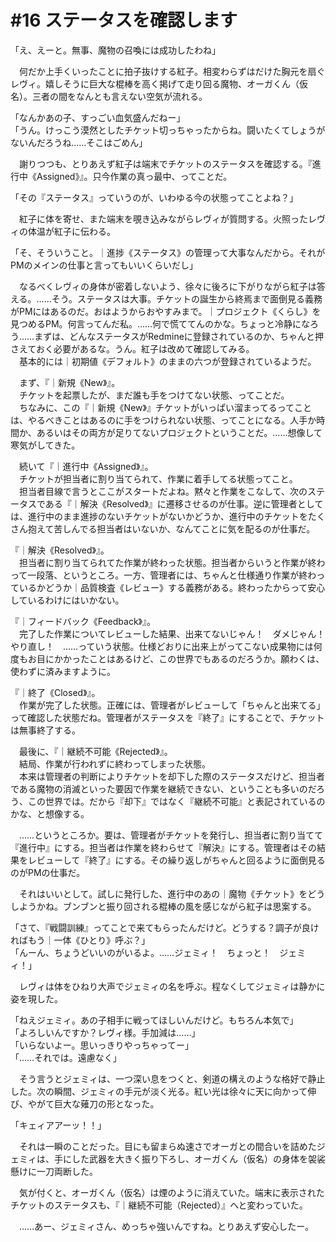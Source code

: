 # #16 ステータスを確認します
「え、えーと。無事、魔物の召喚には成功したわね」

　何だか上手くいったことに拍子抜けする紅子。相変わらずはだけた胸元を扇ぐレヴィ。嬉しそうに巨大な棍棒を高く掲げて走り回る魔物、オーガくん（仮名）。三者の間をなんとも言えない空気が流れる。

「なんかあの子、すっごい血気盛んだねー」  
「うん。けっこう漠然としたチケット切っちゃったからね。闘いたくてしょうがないんだろうね……そこはごめん」

　謝りつつも、とりあえず紅子は端末でチケットのステータスを確認する。『進行中《Assigned》』。只今作業の真っ最中、ってことだ。

「その『ステータス』っていうのが、いわゆる今の状態ってことよね？」

　紅子に体を寄せ、また端末を覗き込みながらレヴィが質問する。火照ったレヴィの体温が紅子に伝わる。

「そ、そういうこと。｜進捗《ステータス》の管理って大事なんだから。それがPMのメインの仕事と言ってもいいくらいだし」

　なるべくレヴィの身体が密着しないよう、徐々に後ろに下がりながら紅子は答える。……そう。ステータスは大事。チケットの誕生から終焉まで面倒見る義務がPMにはあるのだ。おはようからおやすみまで。｜プロジェクト《くらし》を見つめるPM。何言ってんだ私。……何で慌ててんのかな。ちょっと冷静になろう……まずは、どんなステータスがRedmineに登録されているのか、ちゃんと押さえておく必要があるな。うん。紅子は改めて確認してみる。  
　基本的には｜初期値《デフォルト》のままの六つが登録されているようだ。


　まず、『｜新規《New》』。  
　チケットを起票したが、まだ誰も手をつけてない状態、ってことだ。  
　ちなみに、この『｜新規《New》』チケットがいっぱい溜まってるってことは、やるべきことはあるのに手をつけられない状態、ってことになる。人手か時間か、あるいはその両方が足りてないプロジェクトということだ。……想像して寒気がしてきた。

　続いて『｜進行中《Assigned》』。  
　チケットが担当者に割り当てられて、作業に着手してる状態ってこと。  
　担当者目線で言うとここがスタートだよね。黙々と作業をこなして、次のステータスである『｜解決《Resolved》』に遷移させるのが仕事。逆に管理者としては、進行中のまま進捗のないチケットがないかどうか、進行中のチケットをたくさん抱えて苦しんでる担当者はいないか、なんてことに気を配るのが仕事だ。

『｜解決《Resolved》』。  
　担当者に割り当てられてた作業が終わった状態。担当者からいうと作業が終わって一段落、というところ。一方、管理者には、ちゃんと仕様通り作業が終わっているかどうか｜品質検査《レビュー》する義務がある。終わったからって安心しているわけにはいかない。

『｜フィードバック《Feedback》』。  
　完了した作業についてレビューした結果、出来てないじゃん！　ダメじゃん！　やり直し！　……っていう状態。仕様どおりに出来上がってこない成果物には何度もお目にかかったことはあるけど、この世界でもあるのだろうか。願わくは、使わずに済みますように。

『｜終了《Closed》』。  
　作業が完了した状態。正確には、管理者がレビューして「ちゃんと出来てる」って確認した状態だね。管理者がステータスを『終了』にすることで、チケットは無事終了する。

　最後に、『｜継続不可能《Rejected》』。  
　結局、作業が行われずに終わってしまった状態。  
　本来は管理者の判断によりチケットを却下した際のステータスだけど、担当者である魔物の消滅といった要因で作業を継続できない、ということも多いのだろう、この世界では。だから『却下』ではなく『継続不可能』と表記されているのかな、と想像する。


　……というところか。要は、管理者がチケットを発行し、担当者に割り当てて『進行中』にする。担当者は作業を終わらせて『解決』にする。管理者はその結果をレビューして『終了』にする。その繰り返しがちゃんと回るように面倒見るのがPMの仕事だ。

　それはいいとして。試しに発行した、進行中のあの｜魔物《チケット》をどうしようかね。ブンブンと振り回される棍棒の風を感じながら紅子は思案する。

「さて、『戦闘訓練』ってことで来てもらったんだけど。どうする？調子が良ければもう｜一体《ひとり》呼ぶ？」  
「んーん、ちょうどいいのがいるよ。……ジェミィ！　ちょっと！　ジェミィ！」

　レヴィは体をひねり大声でジェミィの名を呼ぶ。程なくしてジェミィは静かに姿を現した。

「ねえジェミィ。あの子相手に戦ってほしいんだけど。もちろん本気で」  
「よろしいんですか？レヴィ様。手加減は……」  
「いらないよー。思いっきりやっちゃってー」  
「……それでは。遠慮なく」

　そう言うとジェミィは、一つ深い息をつくと、剣道の構えのような格好で静止した。次の瞬間、ジェミィの手元が淡く光る。紅い光は徐々に天に向かって伸び、やがて巨大な薙刀の形となった。

「キェィアアーッ！！」

　それは一瞬のことだった。目にも留まらぬ速さでオーガとの間合いを詰めたジェミィは、手にした武器を大きく振り下ろし、オーガくん（仮名）の身体を袈裟懸けに一刀両断した。

　気が付くと、オーガくん（仮名）は煙のように消えていた。端末に表示されたチケットのステータスも、『｜継続不可能（Rejected）』へと変わっていた。

　……あー、ジェミィさん、めっちゃ強いんですね。とりあえず安心したー。
